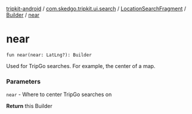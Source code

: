 [tripkit-android](../../../index.md) / [com.skedgo.tripkit.ui.search](../../index.md) / [LocationSearchFragment](../index.md) / [Builder](index.md) / [near](./near.md)

# near

`fun near(near: LatLng?): Builder`

Used for TripGo searches. For example, the center of a map.

### Parameters

`near` - Where to center TripGo searches on

**Return**
this Builder

